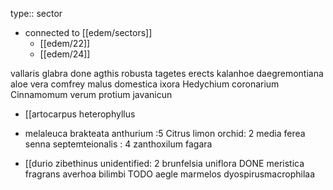 type:: sector

- connected to [[edem/sectors]]
	- [[edem/22]]
	- [[edem/24]]

vallaris glabra done
agthis robusta
tagetes erects
kalanhoe daegremontiana
aloe vera
comfrey
malus domestica
ixora
Hedychium coronarium
Cinnamomum verum
protium javanicun
- [[artocarpus heterophyllus

- melaleuca brakteata
anthurium :5 
Citrus limon
orchid: 2
media ferea
senna septemteionalis : 4
zanthoxilum fagara
- [[durio zibethinus
unidentified: 2
brunfelsia uniflora
DONE meristica fragrans
averhoa bilimbi
TODO aegle marmelos 
dyospirusmacrophilaa